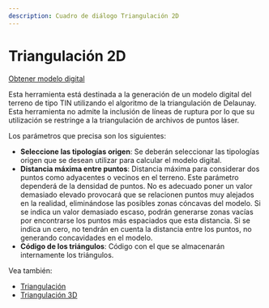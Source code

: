 ```yaml
---
description: Cuadro de diálogo Triangulación 2D
---
```


# Triangulación 2D

[Obtener modelo digital](./)

Esta herramienta está destinada a la generación de un modelo digital del terreno de tipo TIN utilizando el algoritmo de la triangulación de Delaunay. Esta herramienta no admite la inclusión de líneas de ruptura por lo que su utilización se restringe a la triangulación de archivos de puntos láser.

Los parámetros que precisa son los siguientes:

* **Seleccione las tipologías origen**: Se deberán seleccionar las tipologías origen que se desean utilizar para calcular el modelo digital.
* **Distancia máxima entre puntos**: Distancia máxima para considerar dos puntos como adyacentes o vecinos en el terreno. Este parámetro dependerá de la densidad de puntos. No es adecuado poner un valor demasiado elevado provocará que se relacionen puntos muy alejados en la realidad, eliminándose las posibles zonas cóncavas del modelo. Si se indica un valor demasiado escaso, podrán generarse zonas vacías por encontrarse los puntos más espaciados que esta distancia. Si se indica un cero, no tendrán en cuenta la distancia entre los puntos, no generando concavidades en el modelo.
* **Código de los triángulos**: Código con el que se almacenarán internamente los triángulos.

Vea también:

* [Triangulación](../../herramientas-mdt/triangulacion.md)
* [Triangulación 3D](triangulacion-3d.md)

